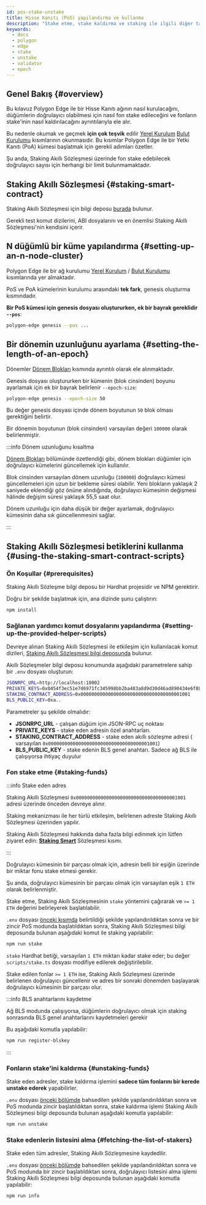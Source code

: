 ```yaml
---
id: pos-stake-unstake
title: Hisse Kanıtı (PoS) yapılandırma ve kullanma
description: "Stake etme, stake kaldırma ve staking ile ilgili diğer talimatlar."
keywords:
  - docs
  - polygon
  - edge
  - stake
  - unstake
  - validator
  - epoch
---
```


## Genel Bakış {#overview}

Bu kılavuz Polygon Edge ile bir Hisse Kanıtı ağının nasıl kurulacağını, düğümlerin doğrulayıcı olabilmesi için nasıl fon stake edileceğini
ve fonların stake'inin nasıl kaldırılacağını ayrıntılarıyla ele alır.

Bu nedenle okumak ve geçmek **için çok teşvik** edilir [Yerel Kurulum](/docs/edge/get-started/set-up-ibft-locally)
[Bulut Kurulumu](/docs/edge/get-started/set-up-ibft-on-the-cloud) kısımlarının
okunmasıdır. Bu kısımlar Polygon Edge ile bir Yetki Kanıtı (PoA) kümesi başlatmak için gerekli
adımları özetler.

Şu anda, Staking Akıllı Sözleşmesi üzerinde fon stake edebilecek doğrulayıcı sayısı için herhangi bir limit bulunmamaktadır.

## Staking Akıllı Sözleşmesi {#staking-smart-contract}

Staking Akıllı Sözleşmesi için bilgi deposu [burada](https://github.com/0xPolygon/staking-contracts) bulunur.

Gerekli test komut dizilerini, ABI dosyalarını ve en önemlisi Staking Akıllı Sözleşmesi'nin kendisini içerir.

## N düğümlü bir küme yapılandırma {#setting-up-an-n-node-cluster}

Polygon Edge ile bir ağ kurulumu
[Yerel Kurulum](/docs/edge/get-started/set-up-ibft-locally)
/ [Bulut Kurulumu](/docs/edge/get-started/set-up-ibft-on-the-cloud) kısımlarında yer almaktadır.

PoS ve PoA kümelerinin kurulumu arasındaki **tek fark**, genesis oluşturma kısmındadır.

**Bir PoS kümesi için genesis dosyası oluştururken, ek bir bayrak gereklidir `--pos`**:

```bash
polygon-edge genesis --pos ...
```

## Bir dönemin uzunluğunu ayarlama {#setting-the-length-of-an-epoch}

Dönemler [Dönem Blokları](/docs/edge/consensus/pos-concepts#epoch-blocks) kısmında ayrıntılı olarak ele alınmaktadır.

Genesis dosyası oluştururken bir kümenin (blok cinsinden) boyunu ayarlamak için ek bir bayrak
belirlenir `--epoch-size`:

```bash
polygon-edge genesis --epoch-size 50
```

Bu değer genesis dosyası içinde dönem boyutunun `50` blok olması gerektiğini belirtir.

Bir dönemin boyutunun (blok cinsinden) varsayılan değeri `100000` olarak belirlenmiştir.

:::info Dönem uzunluğunu kısaltma

[Dönem Blokları](/docs/edge/consensus/pos-concepts#epoch-blocks) bölümünde özetlendiği gibi,
dönem blokları düğümler için doğrulayıcı kümelerini güncellemek için kullanılır.

Blok cinsinden varsayılan dönem uzunluğu (`100000`) doğrulayıcı kümesi güncellemeleri için uzun bir bekleme süresi olabilir. Yeni blokların
yaklaşık 2 saniyede eklendiği göz önüne alındığında, doğrulayıcı kümesinin değişmesi hâlinde değişim süresi yaklaşık 55,5 saat olur.

Dönem uzunluğu için daha düşük bir değer ayarlamak, doğrulayıcı kümesinin daha sık güncellenmesini sağlar.

:::

## Staking Akıllı Sözleşmesi betiklerini kullanma {#using-the-staking-smart-contract-scripts}

### Ön Koşullar {#prerequisites}

Staking Akıllı Sözleşme bilgi deposu bir Hardhat projesidir ve NPM gerektirir.

Doğru bir şekilde başlatmak için, ana dizinde şunu çalıştırın:

```bash
npm install
````

### Sağlanan yardımcı komut dosyalarını yapılandırma {#setting-up-the-provided-helper-scripts}

Devreye alınan Staking Akıllı Sözleşmesi ile etkileşim için kullanılacak komut dizileri,
[Staking Akıllı Sözleşmesi bilgi deposunda](https://github.com/0xPolygon/staking-contracts) bulunur.

Akıllı Sözleşmeler bilgi deposu konumunda aşağıdaki parametrelere sahip bir `.env` dosyası oluşturun:

```bash
JSONRPC_URL=http://localhost:10002
PRIVATE_KEYS=0x0454f3ec51e7d6971fc345998bb2ba483a8d9d30d46ad890434e6f88ecb97544
STAKING_CONTRACT_ADDRESS=0x0000000000000000000000000000000000001001
BLS_PUBLIC_KEY=0xa..
```

Parametreler şu şekilde olmalıdır:

* **JSONRPC_URL** - çalışan düğüm için JSON-RPC uç noktası
* **PRIVATE_KEYS** - stake eden adresin özel anahtarları.
* **STAKING_CONTRACT_ADDRESS** - stake eden akıllı sözleşme adresi (
varsayılan `0x0000000000000000000000000000000000001001`)
* **BLS_PUBLIC_KEY** - stake edenin BLS genel anahtarı. Sadece ağ BLS ile çalışıyorsa ihtiyaç duyulur

### Fon stake etme {#staking-funds}

:::info Stake eden adres

Staking Akıllı Sözleşmesi
`0x0000000000000000000000000000000000001001` adresi üzerinde önceden devreye alınır.

Staking mekanizması ile her türlü etkileşim, belirlenen adreste Staking Akıllı Sözleşmesi üzerinden yapılır.

Staking Akıllı Sözleşmesi hakkında daha fazla bilgi edinmek için lütfen ziyaret edin:
**[Staking Smart](/docs/edge/consensus/pos-concepts#contract-pre-deployment)** Sözleşmesi kısmı.

:::

Doğrulayıcı kümesinin bir parçası olmak için, adresin belli bir eşiğin üzerinde bir miktar fonu stake etmesi gerekir.

Şu anda, doğrulayıcı kümesinin bir parçası olmak için varsayılan eşik `1 ETH` olarak belirlenmiştir.

Stake etme, Staking Akıllı Sözleşmesinin `stake` yöntemini çağırarak ve `>= 1 ETH` değerini belirleyerek başlatılabilir.

`.env` dosyası
[önceki kısımda](/docs/edge/consensus/pos-stake-unstake#setting-up-the-provided-helper-scripts) belirtildiği şekilde yapılandırıldıktan sonra ve bir
zincir PoS modunda başlatıldıktan sonra, Staking Akıllı Sözleşmesi bilgi deposunda bulunan aşağıdaki komut ile staking yapılabilir:

```bash
npm run stake
```

`stake` Hardhat betiği, varsayılan `1 ETH` miktarı kadar stake eder; bu değer `scripts/stake.ts` dosyası modifiye edilerek
değiştirilebilir.

Stake edilen fonlar `>= 1 ETH` ise, Staking Akıllı Sözleşmesi üzerinde belirlenen doğrulayıcı güncellenir ve adres
bir sonraki dönemden başlayarak doğrulayıcı kümesinin bir parçası olur.

:::info BLS anahtarlarını kaydetme

Ağ BLS modunda çalışıyorsa, düğümlerin doğrulayıcı olmak için staking sonrasında BLS genel anahtarlarını kaydetmeleri gerekir

Bu aşağıdaki komutla yapılabilir:

```bash
npm run register-blskey
```
:::

### Fonların stake'ini kaldırma {#unstaking-funds}

Stake eden adresler, stake kaldırma işlemini **sadece tüm fonlarını bir kerede unstake ederek** yapabilirler.

`.env` dosyası
[önceki bölümde](/docs/edge/consensus/pos-stake-unstake#setting-up-the-provided-helper-scripts)
bahsedilen şekilde yapılandırıldıktan sonra ve PoS modunda zincir başlatıldıktan sonra, stake kaldırma işlemi
Staking Akıllı Sözleşmesi bilgi deposunda bulunan aşağıdaki komutla yapılabilir:

```bash
npm run unstake
```

### Stake edenlerin listesini alma {#fetching-the-list-of-stakers}

Stake eden tüm adresler, Staking Akıllı Sözleşmesine kaydedilir.

`.env` dosyası
[önceki bölümde](/docs/edge/consensus/pos-stake-unstake#setting-up-the-provided-helper-scripts)
bahsedilen şekilde yapılandırıldıktan sonra ve PoS modunda bir zincir başlatıldıktan sonra, doğrulayıcı listesini alma işlemi
Staking Akıllı Sözleşmesi bilgi deposunda bulunan aşağıdaki komutla yapılabilir:

```bash
npm run info
```

